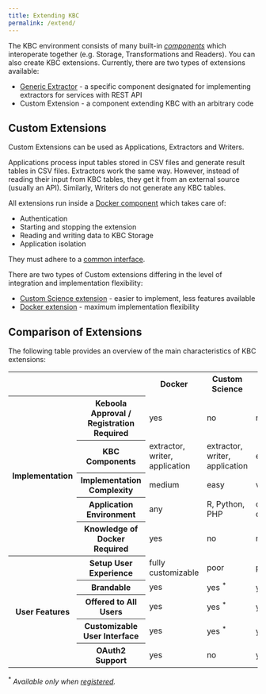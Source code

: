 ```yaml
---
title: Extending KBC
permalink: /extend/
---
```


The KBC environment consists of many built-in [*components*](/overview/) which interoperate
together (e.g. Storage, Transformations and Readers). You can also create KBC extensions. Currently,
there are two types of extensions available:

* [Generic Extractor](https://github.com/keboola/generic-extractor/) - a specific component designated for implementing extractors for services with REST API
* Custom Extension - a component extending KBC with an arbitrary code

## Custom Extensions

Custom Extensions can be used as Applications, Extractors and Writers.

Applications process input tables stored in CSV files and generate result tables in CSV files.
Extractors work the same way. However, instead of reading their input from KBC tables, they get it from an external
source (usually an API). Similarly, Writers do not generate any KBC tables.

All extensions run inside a [Docker component](/overview/docker-bundle) which takes care of:

* Authentication
* Starting and stopping the extension
* Reading and writing data to KBC Storage
* Application isolation

They must adhere to a [common interface](/extend/common-interface/).

There are two types of Custom extensions differing in the level of integration and implementation flexibility:

* [Custom Science extension](/extend/custom-science/) - easier to implement, less features available
* [Docker extension](/extend/docker/) - maximum implementation flexibility

## Comparison of Extensions

The following table provides an overview of the main characteristics of KBC extensions:

<table>
  <tr>
    <th colspan="2"></th>
    <th>Docker</th>
    <th>Custom Science</th>
    <th>Generic Extractor</th>
  </tr>
  <tr>
    <th rowspan="5">Implementation</th>
    <th>Keboola Approval / Registration Required</th>
    <td>yes</td>
    <td>no</td>
    <td>no</td>
  </tr>
  <tr>
    <th>KBC Components</th>
    <td>extractor, writer, application</td>
    <td>extractor, writer, application</td>
    <td>extractor</td>
  </tr>
  <tr>
    <th>Implementation Complexity</th>
    <td>medium</td>
    <td>easy</td>
    <td>very easy</td>
  </tr>
  <tr>
    <th>Application Environment</th>
    <td>any</td>
    <td>R, Python, PHP</td>
    <td>configuration only</td>
  </tr>
  <tr>
    <th>Knowledge of Docker Required</th>
    <td>yes</td>
    <td>no</td>
    <td>no</td>
  </tr>
  <tr>
    <th rowspan="5">User Features</th>
    <th>Setup User Experience</th>
    <td>fully customizable</td>
    <td>poor</td>
    <td>poor</td>
  </tr>
  <tr>
    <th>Brandable</th>
    <td>yes</td>
    <td>yes <sup>*</sup></td>
    <td>yes <sup>*</sup></td>
  </tr>
  <tr>
    <th>Offered to All Users</th>
    <td>yes</td>
    <td>yes <sup>*</sup></td>
    <td>yes <sup>*</sup></td>
  </tr>
  <tr>
    <th>Customizable User Interface</th>
    <td>yes</td>
    <td>yes <sup>*</sup></td>
    <td>yes <sup>*</sup></td>
  </tr>
  <tr>
    <th>OAuth2 Support</th>
    <td>yes</td>
    <td>no</td>
    <td>yes</td>
  </tr>
</table>

<sup>\*</sup> *Available only when [registered](/extend/registration/).*
